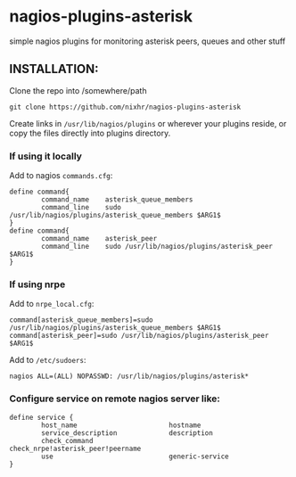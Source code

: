 # nagios-plugins-asterisk
simple nagios plugins for monitoring asterisk peers, queues and other stuff

## INSTALLATION:
Clone the repo into /somewhere/path
```
git clone https://github.com/nixhr/nagios-plugins-asterisk
```
Create links in `/usr/lib/nagios/plugins` or wherever your plugins reside, or
copy the files directly into plugins directory.

### If using it locally 
Add to nagios `commands.cfg`:
```
define command{
        command_name    asterisk_queue_members
        command_line    sudo /usr/lib/nagios/plugins/asterisk_queue_members $ARG1$
}
define command{
        command_name    asterisk_peer
        command_line    sudo /usr/lib/nagios/plugins/asterisk_peer $ARG1$
}
```
### If using nrpe 
Add to `nrpe_local.cfg`:
```
command[asterisk_queue_members]=sudo /usr/lib/nagios/plugins/asterisk_queue_members $ARG1$
command[asterisk_peer]=sudo /usr/lib/nagios/plugins/asterisk_peer $ARG1$
```

Add to `/etc/sudoers`:
```
nagios ALL=(ALL) NOPASSWD: /usr/lib/nagios/plugins/asterisk*
```

### Configure service on remote nagios server like:
```
define service {
        host_name                       hostname
        service_description             description
        check_command                   check_nrpe!asterisk_peer!peername
        use                             generic-service
}
```
